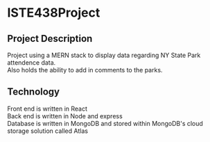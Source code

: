 # ISTE438Project
## Project Description
Project using a MERN stack to display data regarding NY State Park attendence data. <br />
Also holds the ability to add in comments to the parks. <br />
## Technology
Front end is written in React <br />
Back end is written in Node and express <br />
Database is written in MongoDB and stored within MongoDB's cloud storage solution called Atlas

